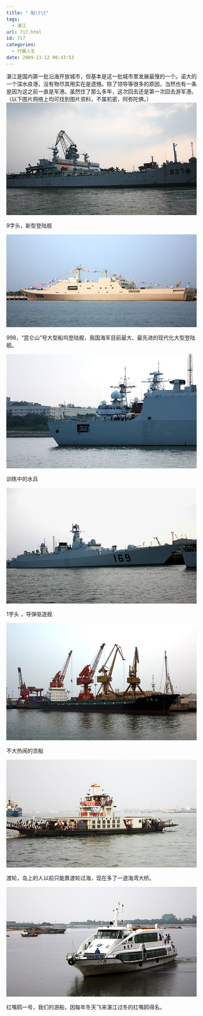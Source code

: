 ```yaml
---
title: " 船\t\t"
tags:
  - 湛江
url: 717.html
id: 717
categories:
  - 行摄人生
date: 2009-11-12 00:43:53
---
```


湛江是国内第一批沿海开放城市，但基本是这一批城市里发展最慢的一个。诺大的一个深水良港，没有物尽其用实在是遗憾。除了领导等很多的原因，当然也有一条是因为这之前一直是军港。虽然住了那么多年，这次回去还是第一次回去游军港。（以下图片网络上均可找到图片资料，不属机密，阿弥陀佛。） ![937](../../images//2009/11/937.jpg "937")

9字头，新型登陆舰

![img_3994](../../images//2009/11/img_3994.jpg "img_3994")

998，“昆仑山”号大型船坞登陆舰，我国海军目前最大、最先进的现代化大型登陆舰。

![img_3936](../../images//2009/11/img_3936.jpg "img_3936")

训练中的水兵

![img_3934](../../images//2009/11/img_3934.jpg "img_3934")

1字头 ，导弹驱逐舰

![img_4022](../../images//2009/11/img_4022.jpg "img_4022")

不大热闹的货船

![渡轮](../../images//2009/11/e6b8a1e8bdae.jpg "渡轮")

渡轮，岛上的人以前只能靠渡轮过海，现在多了一道海湾大桥。

![红嘴鸥](../../images//2009/11/img_3892.jpg "红嘴鸥")

红嘴鸥一号，我们的游船，因每年冬天飞来湛江过冬的红嘴鸥得名。